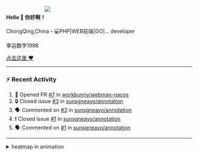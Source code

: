 

<img align="right" width="400" src="https://github-readme-stats.vercel.app/api?username=sunsgneayo&show_icons=true&text_color=24292e&bg_color=f7f4ed&hide_title=false" />


#### Hello 👋 你好啊！

ChongQing,China・💻PHP|WEB前端|GO|... developer 

幸运数字1998

[点击这里 :heart:](https://github.com/sunsgneayo)


---

### :zap: Recent Activity
<!--START_SECTION:activity-->
1. 💪 Opened PR [#7](https://github.com/workbunny/webman-nacos/pull/7) in [workbunny/webman-nacos](https://github.com/workbunny/webman-nacos)
2. 🔒 Closed issue [#3](https://github.com/sunsgneayo/annotation/issues/3) in [sunsgneayo/annotation](https://github.com/sunsgneayo/annotation)
3. 🗣 Commented on [#3](https://github.com/sunsgneayo/annotation/issues/3) in [sunsgneayo/annotation](https://github.com/sunsgneayo/annotation)
4. ❗️ Closed issue [#1](https://github.com/sunsgneayo/annotation/issues/1) in [sunsgneayo/annotation](https://github.com/sunsgneayo/annotation)
5. 🗣 Commented on [#1](https://github.com/sunsgneayo/annotation/issues/1) in [sunsgneayo/annotation](https://github.com/sunsgneayo/annotation)
<!--END_SECTION:activity-->

---



<details>
<summary> heatmap in animation</summary>

[![github contribution grid snake animation](https://raw.githubusercontent.com/sunsgneayo/sunsgneayo/input/github-contribution-grid-snake.svg)](https://github.com/sunsgneayo)

</details>


<!--
 <details>

  <summary>contributions in 3D</summary>

 ![](https://raw.githubusercontent.com/sunsgneayo/sunsgneayo/profile-3d-contrib/profile-green.svg#gh-light-mode-only)
  ![](https://raw.githubusercontent.com/sunsgneayo/sunsgneayo/profile-3d-contrib/profile-night-green.svg#gh-dark-mode-only)

 </details>
 </p>
-->

